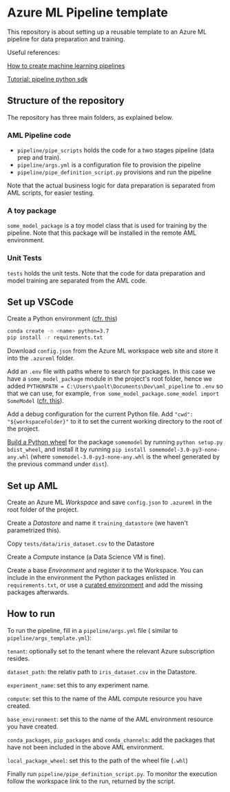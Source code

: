 # Azure ML Pipeline template

This repository is about setting up a reusable template to an Azure ML pipeline for data preparation and training.

Useful references:

[How to create machine learning pipelines](https://docs.microsoft.com/en-us/azure/machine-learning/how-to-create-machine-learning-pipelines)

[Tutorial: pipeline python sdk](https://docs.microsoft.com/en-us/azure/machine-learning/tutorial-pipeline-python-sdk)

## Structure of the repository

The repository has three main folders, as explained below.

### AML Pipeline code

- `pipeline/pipe_scripts` holds the code for a two stages pipeline (data prep and train).
- `pipeline/args.yml` is a configuration file to provision the pipeline
- `pipeline/pipe_definition_script.py` provisions and run the pipeline

Note that the actual business logic for data preparation is separated from AML scripts, for easier testing.

### A toy package

`some_model_package` is a toy model class that is used for training by the pipeline.
Note that this package will be installed in the remote AML environment.

### Unit Tests

`tests` holds the unit tests. Note that the code for data preparation and model training are
separated from the AML code.

## Set up VSCode

Create a Python environment ([cfr. this](https://docs.microsoft.com/en-us/python/api/overview/azure/ml/install?view=azure-ml-py))

```bash
conda create -n <name> python=3.7
pip install -r requirements.txt
```

Download `config.json` from the Azure ML workspace web site and store it into the `.azureml` folder.

Add an `.env` file with paths where to search for packages. In this case we have a `some_model_package` module in the project's root folder, hence we added `PYTHONPATH = C:\Users\paolt\Documents\Dev\aml_pipeline` to `.env` so that we can use, for example, `from some_model_package.some_model import SomeModel` ([cfr. this](https://code.visualstudio.com/docs/python/environments#_use-of-the-pythonpath-variable)).

Add a debug configuration for the current Python file. Add `"cwd": "${workspaceFolder}"` to it to set the current working directory to the root of the project.

[Build a Python wheel](https://medium.com/swlh/beginners-guide-to-create-python-wheel-7d45f8350a94)
for the package `somemodel` by running `python setup.py bdist_wheel`,
and install it by running `pip install somemodel-3.0-py3-none-any.whl`
(where `somemodel-3.0-py3-none-any.whl` is the wheel generated by the previous command under `dist`).

## Set up AML

Create an Azure ML *Workspace* and save `config.json` to `.azureml` in the root folder of the project.

Create a *Datastore* and name it `training_datastore` (we haven't parametrized this).

Copy `tests/data/iris_dataset.csv` to the Datastore

Create a *Compute* instance (a Data Science VM is fine).

Create a base *Environment* and register it to the Workspace.
You can include in the environment the Python packages enlisted in `requirements.txt`,
or use a [curated environment](https://docs.microsoft.com/en-us/azure/machine-learning/resource-curated-environments)
and add the missing packages afterwards.

## How to run

To run the pipeline, fill in a `pipeline/args.yml` file ( similar to `pipeline/args_template.yml`):

`tenant`: optionally set to the tenant where the relevant Azure subscription resides.

`dataset_path`: the relativ path to `iris_dataset.csv` in the Datastore.

`experiment_name`: set this to any experiment name.

`compute`: set this to the name of the AML compute resource you have created.

`base_environment`: set this to the name of the AML environment resource you have created.

`conda_packages`, `pip_packages` and `conda_channels`: add the packages that have not been included in the above AML environment.

`local_package_wheel`: set this to the path of the wheel file (`.whl`)

Finally run `pipeline/pipe_definition_script.py`. To monitor the execution follow the workspace link
to the run, returned by the script.

